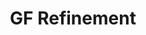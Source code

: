 ---
permalink: /technical-reference/menu/gf-refinement/
layout: default
title: GF Refinement
parent: Menu
---